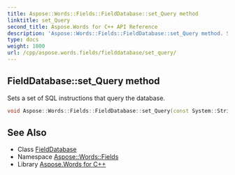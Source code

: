 ```yaml
---
title: Aspose::Words::Fields::FieldDatabase::set_Query method
linktitle: set_Query
second_title: Aspose.Words for C++ API Reference
description: 'Aspose::Words::Fields::FieldDatabase::set_Query method. Sets a set of SQL instructions that query the database in C++.'
type: docs
weight: 1800
url: /cpp/aspose.words.fields/fielddatabase/set_query/
---
```

## FieldDatabase::set_Query method


Sets a set of SQL instructions that query the database.

```cpp
void Aspose::Words::Fields::FieldDatabase::set_Query(const System::String &value)
```

## See Also

* Class [FieldDatabase](../)
* Namespace [Aspose::Words::Fields](../../)
* Library [Aspose.Words for C++](../../../)
